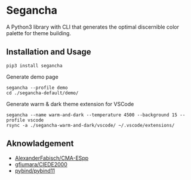 # Segancha

A Python3 library with CLI that generates the optimal discernible color palette for theme building.

## Installation and Usage

    pip3 install segancha

Generate demo page

    segancha --profile demo
    cd ./segancha-default/demo/

Generate warm & dark theme extension for VSCode

    segancha --name warm-and-dark --temperature 4500 --background 15 --profile vscode
    rsync -a ./segancha-warm-and-dark/vscode/ ~/.vscode/extensions/

## Aknowladgement

- [AlexanderFabisch/CMA-ESpp](https://github.com/AlexanderFabisch/CMA-ESpp)
- [gfiumara/CIEDE2000](https://github.com/gfiumara/CIEDE2000)
- [pybind/pybind11](https://github.com/pybind/pybind11)